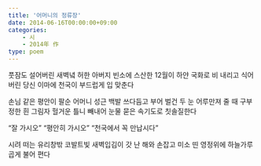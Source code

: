 ```yaml
---
title: '어머니의 정류장'
date: 2014-06-16T00:00:00+09:00
categories: 
    - 시
    - 2014年 作
type: poem
---
```


풋잠도 설어버린 새벽녘
허한 아버지 빈소에
스산한 12월이
하얀 국화로 비 내리고
식어버린 당신 이마에
천국이 부드럽게 입 맞춘다

손님 같은 평안이
팔순 어머니 성근 백발 쓰다듬고
부어 벌건 두 눈 어루만져 줄 때
구부정한 흰 그림자
헐거운 틀니 빼내어
눈물 묻은 속기도로 칫솔질한다

“잘 가시오”
“평안히 가시오”
“천국에서 꼭 만납시다”

시려 떠는 유리창밖
코발트빛 새벽입김이
갓 난 해와 손잡고
미소 띤 영정위에
하늘가루 곱게 불어 편다

